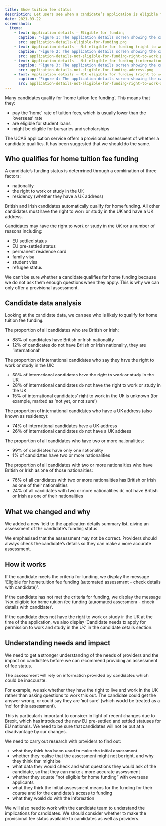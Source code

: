 ```yaml
---
title: Show tuition fee status
description: Let users see when a candidate’s application is eligible for home tuition fee funding.
date: 2021-03-22
screenshots:
  items:
    - text: Application details – Eligible for funding
      caption: "Figure 1: The application details screen showing the candidate is eligible for home tuition fee funding"
      src: application-details-eligible-for-funding.png
    - text: Application details – Not eligible for funding (right to work or study)
      caption: "Figure 2: The application details screen showing the candidate is not eligible for home tuition fee funding because the candidate does not have a right to work or study in the UK"
      src: application-details-not-eligible-for-funding-right-to-work.png
    - text: Application details – Not eligible for funding (international address)
      caption: "Figure 3: The application details screen showing the candidate is not eligible for home tuition fee funding because their address is not in the UK"
      src: application-details-not-eligible-for-funding-address.png
    - text: Application details – Not eligible for funding (right to work or study and international address)
      caption: "Figure 4: The application details screen showing the candidate is not eligible for home tuition fee funding because the candidate does not have a right to work or study in the UK and they do not have a UK address"
      src: application-details-not-eligible-for-funding-right-to-work-and-address.png
---
```


Many candidates qualify for ‘home tuition fee funding’. This means that they:

- pay the ’home’ rate of tuition fees, which is usually lower than the ‘overseas’ rate
- are eligible for student loans
- might be eligible for bursaries and scholarships

The UCAS application service offers a provisional assessment of whether a candidate qualifies. It has been suggested that we should do the same.

## Who qualifies for home tuition fee funding

A candidate’s funding status is determined through a combination of three factors:

- nationality
- the right to work or study in the UK
- residency (whether they have a UK address)

British and Irish candidates automatically qualify for home funding. All other candidates must have the right to work or study in the UK and have a UK address.

Candidates may have the right to work or study in the UK for a number of reasons including:

- EU settled status
- EU pre-settled status
- permanent residence card
- family visa
- student visa
- refugee status

We can’t be sure whether a candidate qualifies for home funding because we do not ask them enough questions when they apply. This is why we can only offer a provisional assessment.

## Candidate data analysis

Looking at the candidate data, we can see who is likely to qualify for home tuition fee funding.

The proportion of all candidates who are British or Irish:

- 88% of candidates have British or Irish nationality
- 12% of candidates do not have British or Irish nationality, they are ‘international’

The proportion of international candidates who say they have the right to work or study in the UK:

- 58% of international candidates have the right to work or study in the UK
- 28% of international candidates do not have the right to work or study in the UK
- 15% of international candidates’ right to work in the UK is unknown (for example, marked as ‘not yet, or not sure’)

The proportion of international candidates who have a UK address (also known as residency):

- 74% of international candidates have a UK address
- 26% of international candidates do not have a UK address

The proportion of all candidates who have two or more nationalities:

- 99% of candidates have only one nationality
- 1% of candidates have two or more nationalities

The proportion of all candidates with two or more nationalities who have British or Irish as one of those nationalities:

- 76% of all candidates with two or more nationalities has British or Irish as one of their nationalities
- 24% of all candidates with two or more nationalities do not have British or Irish as one of their nationalities

## What we changed and why

We added a new field to the application details summary list, giving an assessment of the candidate’s funding status.

We emphasised that the assessment may not be correct. Providers should always check the candidate’s details so they can make a more accurate assessment.

## How it works

If the candidate meets the criteria for funding, we display the message ‘Eligible for home tuition fee funding (automated assessment - check details with candidate)’.

If the candidate has not met the criteria for funding, we display the message ‘Not eligible for home tuition fee funding (automated assessment - check details with candidate)’.

If the candidate does not have the right to work or study in the UK at the time of the application, we also display ‘Candidate needs to apply for permission to work and study in the UK’ in the candidate details section.

## Understanding needs and impact

We need to get a stronger understanding of the needs of providers and the impact on candidates before we can recommend providing an assessment of fee status.

The assessment will rely on information provided by candidates which could be inaccurate.

For example, we ask whether they have the right to live and work in the UK rather than asking questions to work this out. The candidate could get the answer wrong, or could say they are ‘not sure’ (which would be treated as a ‘no’ for this assessment).

This is particularly important to consider in light of recent changes due to Brexit, which has introduced the new EU pre-settled and settled statuses for EU nationals. We need to be sure that candidates will not be put at a disadvantage by our changes.

We need to carry out research with providers to find out:

- what they think has been used to make the initial assessment
- whether they realise that the assessment might not be right, and why they think that might be
- what data they would check and what questions they would ask of the candidate, so that they can make a more accurate assessment
- whether they equate “not eligible for home funding” with overseas applicants
- what they think the initial assessment means for the funding for their course and for the candidate’s access to funding
- what they would do with the information

We will also need to work with the candidate team to understand the implications for candidates. We should consider whether to make the provisional fee status available to candidates as well as providers.
